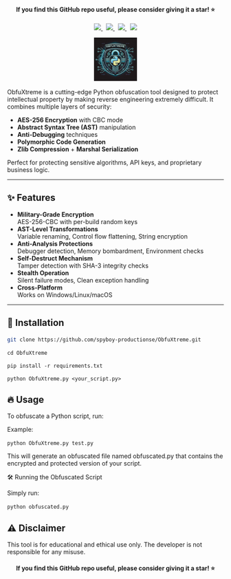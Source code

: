 <h4 align="center"> If you find this GitHub repo useful, please consider giving it a star! ⭐️ </h4> 
<p align="center">
    <a href="https://spyboy.in/twitter">
      <img src="https://img.shields.io/badge/-TWITTER-black?logo=twitter&style=for-the-badge">
    </a>
    &nbsp;
    <a href="https://spyboy.in/">
      <img src="https://img.shields.io/badge/-spyboy.in-black?logo=google&style=for-the-badge">
    </a>
    &nbsp;
    <a href="https://spyboy.blog/">
      <img src="https://img.shields.io/badge/-spyboy.blog-black?logo=wordpress&style=for-the-badge">
    </a>
    &nbsp;
    <a href="https://spyboy.in/Discord">
      <img src="https://img.shields.io/badge/-Discord-black?logo=discord&style=for-the-badge">
    </a>
  
</p>

<p align="center">
  <img width="20%" src="https://github.com/spyboy-productions/ObfuXtreme/blob/main/logo_ObfuXtreme.jpg" />
</p>


ObfuXtreme is a cutting-edge Python obfuscation tool designed to protect intellectual property by making reverse engineering extremely difficult. It combines multiple layers of security:

- **AES-256 Encryption** with CBC mode
- **Abstract Syntax Tree (AST)** manipulation
- **Anti-Debugging** techniques
- **Polymorphic Code Generation**
- **Zlib Compression** + **Marshal Serialization**

Perfect for protecting sensitive algorithms, API keys, and proprietary business logic.

---

## ✨ Features

- **Military-Grade Encryption**  
  AES-256-CBC with per-build random keys
- **AST-Level Transformations**  
  Variable renaming, Control flow flattening, String encryption
- **Anti-Analysis Protections**  
  Debugger detection, Memory bombardment, Environment checks
- **Self-Destruct Mechanism**  
  Tamper detection with SHA-3 integrity checks
- **Stealth Operation**  
  Silent failure modes, Clean exception handling
- **Cross-Platform**  
  Works on Windows/Linux/macOS

---

## 📖 Installation
```bash
git clone https://github.com/spyboy-productionse/ObfuXtreme.git
```
```
cd ObfuXtreme
```
```
pip install -r requirements.txt
```
```
python ObfuXtreme.py <your_script.py>
```
## 🔥 Usage

To obfuscate a Python script, run:

Example:

`python ObfuXtreme.py test.py`

This will generate an obfuscated file named obfuscated.py that contains the encrypted and protected version of your script.

🛠️ Running the Obfuscated Script

Simply run:

`python obfuscated.py`

## ⚠️ Disclaimer

This tool is for educational and ethical use only. The developer is not responsible for any misuse.

<h4 align="center"> If you find this GitHub repo useful, please consider giving it a star! ⭐️ </h4> 
